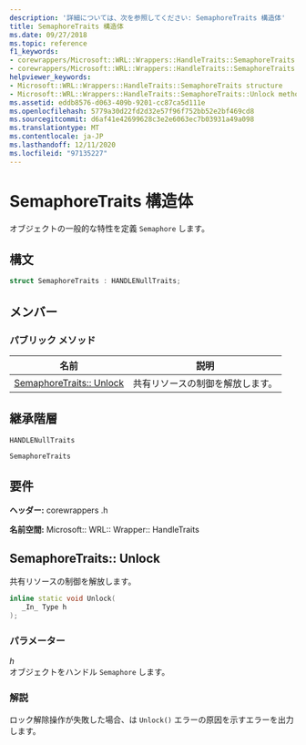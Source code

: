 ```yaml
---
description: '詳細については、次を参照してください: SemaphoreTraits 構造体'
title: SemaphoreTraits 構造体
ms.date: 09/27/2018
ms.topic: reference
f1_keywords:
- corewrappers/Microsoft::WRL::Wrappers::HandleTraits::SemaphoreTraits
- corewrappers/Microsoft::WRL::Wrappers::HandleTraits::SemaphoreTraits::Unlock
helpviewer_keywords:
- Microsoft::WRL::Wrappers::HandleTraits::SemaphoreTraits structure
- Microsoft::WRL::Wrappers::HandleTraits::SemaphoreTraits::Unlock method
ms.assetid: eddb8576-d063-409b-9201-cc87ca5d111e
ms.openlocfilehash: 5779a30d22fd2d32e57f96f752bb52e2bf469cd8
ms.sourcegitcommit: d6af41e42699628c3e2e6063ec7b03931a49a098
ms.translationtype: MT
ms.contentlocale: ja-JP
ms.lasthandoff: 12/11/2020
ms.locfileid: "97135227"
---
```

# <a name="semaphoretraits-structure"></a>SemaphoreTraits 構造体

オブジェクトの一般的な特性を定義 `Semaphore` します。

## <a name="syntax"></a>構文

```cpp
struct SemaphoreTraits : HANDLENullTraits;
```

## <a name="members"></a>メンバー

### <a name="public-methods"></a>パブリック メソッド

名前                               | 説明
---------------------------------- | --------------------------------------
[SemaphoreTraits:: Unlock](#unlock) | 共有リソースの制御を解放します。

## <a name="inheritance-hierarchy"></a>継承階層

`HANDLENullTraits`

`SemaphoreTraits`

## <a name="requirements"></a>要件

**ヘッダー:** corewrappers .h

**名前空間:** Microsoft:: WRL:: Wrapper:: HandleTraits

## <a name="semaphoretraitsunlock"></a><a name="unlock"></a> SemaphoreTraits:: Unlock

共有リソースの制御を解放します。

```cpp
inline static void Unlock(
   _In_ Type h
);
```

### <a name="parameters"></a>パラメーター

*h*<br/>
オブジェクトをハンドル `Semaphore` します。

### <a name="remarks"></a>解説

ロック解除操作が失敗した場合、は `Unlock()` エラーの原因を示すエラーを出力します。
